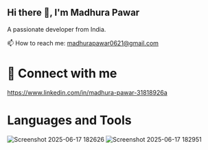 ## Hi there 👋, I'm Madhura Pawar

A passionate developer from India.

📫 How to reach me: madhurapawar0621@gmail.com

# 📲 Connect with me 
https://www.linkedin.com/in/madhura-pawar-31818926a

# Languages and Tools
![Screenshot 2025-06-17 182626](https://github.com/user-attachments/assets/3055c317-0a9b-41be-b6ed-48edb3c1d681) ![Screenshot 2025-06-17 182951](https://github.com/user-attachments/assets/24dabc67-2254-45a2-9ef7-edd2f295324f)


  
